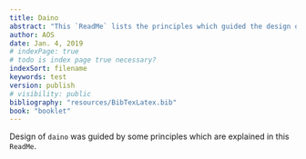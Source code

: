 ```yaml
---
title: Daino 
abstract: "This `ReadMe` lists the principles which guided the design of `daino`" 
author: AOS
date: Jan. 4, 2019
# indexPage: true
# todo is index page true necessary?
indexSort: filename
keywords: test
version: publish
# visibility: public
bibliography: "resources/BibTexLatex.bib"
book: "booklet"
---
```


Design of `daino` was guided by some principles which are explained in this `ReadMe`. 

<!-- The index pages list automatically all the directories and the markdown files (`md` extension) in the directory.

The list gives first the subdirectories and then the files. The order for each of the two groups is determined by the value given for `indexSort`. Possible sort orders are:

- `filename` 
todo filename, but actually is title
- `date` or `reversedate`

For each directory and file it gives 

- the title (from the `title` keyword^[The filename does not show in the list and can be used to achieve the desired order of items show by predeeding the filenames with numerals, e.g. 001, 003, 010...])
- the abstract (from the `abstract` keyword)
- the date (from the `date` keyword)
- the author if it is not listed as a surpressed author in the `settings` file. -->

<!-- zuerst: umlautConversion -->

<!--
scrartcl vermeiden leerseiten. Kapitel muss nicht rechts beginnen-->
<!--
pandoc --pdf-engine=lualatex -F pandoc-crossref --citeproc -o part2.pdf 1*.md part2.yaml -V mainfont="Liberation Serif" --toc --number-sections


0*.md gibt ersten teil
1*.md gibt den zweiten

add later --filter pandoc-crossref before citeproc
# to set label @ to ref label -->



<!-- process with bookletimposer 2x1
bookletimposer -a test.pdf

lp -d Kyocera_FS-1030D -o landscape -o sides=two-sided-short-edge test-conv.pdf
ACHTUNG: braucht page 1, flip on short-edge and Landscape!!
nicht mit FS1100 in pressgasse -->

<!-- --metadata date="`date +%D`"
oder -M date="`date "+%B%e, %Y"`"
https://github.com/jgm/pandoc/issüs/2865 -->

